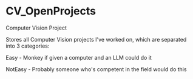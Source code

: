 # CV_OpenProjects
Computer Vision Project

Stores all Computer Vision projects I've worked on, which are separated into 3 categories:

Easy - Monkey if given a computer and an LLM could do it

NotEasy - Probably someone who's competent in the field would do this



